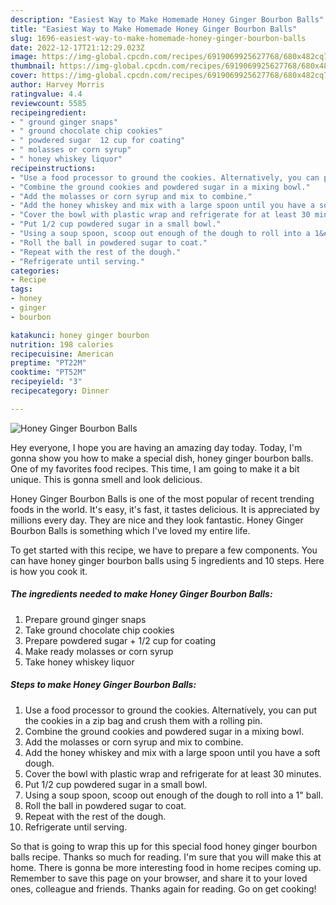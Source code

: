 ```yaml
---
description: "Easiest Way to Make Homemade Honey Ginger Bourbon Balls"
title: "Easiest Way to Make Homemade Honey Ginger Bourbon Balls"
slug: 1696-easiest-way-to-make-homemade-honey-ginger-bourbon-balls
date: 2022-12-17T21:12:29.023Z
image: https://img-global.cpcdn.com/recipes/6919069925627768/680x482cq70/honey-ginger-bourbon-balls-recipe-main-photo.jpg
thumbnail: https://img-global.cpcdn.com/recipes/6919069925627768/680x482cq70/honey-ginger-bourbon-balls-recipe-main-photo.jpg
cover: https://img-global.cpcdn.com/recipes/6919069925627768/680x482cq70/honey-ginger-bourbon-balls-recipe-main-photo.jpg
author: Harvey Morris
ratingvalue: 4.4
reviewcount: 5585
recipeingredient:
- " ground ginger snaps"
- " ground chocolate chip cookies"
- " powdered sugar  12 cup for coating"
- " molasses or corn syrup"
- " honey whiskey liquor"
recipeinstructions:
- "Use a food processor to ground the cookies. Alternatively, you can put the cookies in a zip bag and crush them with a rolling pin."
- "Combine the ground cookies and powdered sugar in a mixing bowl."
- "Add the molasses or corn syrup and mix to combine."
- "Add the honey whiskey and mix with a large spoon until you have a soft dough."
- "Cover the bowl with plastic wrap and refrigerate for at least 30 minutes."
- "Put 1/2 cup powdered sugar in a small bowl."
- "Using a soup spoon, scoop out enough of the dough to roll into a 1&#34; ball."
- "Roll the ball in powdered sugar to coat."
- "Repeat with the rest of the dough."
- "Refrigerate until serving."
categories:
- Recipe
tags:
- honey
- ginger
- bourbon

katakunci: honey ginger bourbon 
nutrition: 198 calories
recipecuisine: American
preptime: "PT22M"
cooktime: "PT52M"
recipeyield: "3"
recipecategory: Dinner

---
```



![Honey Ginger Bourbon Balls](https://img-global.cpcdn.com/recipes/6919069925627768/680x482cq70/honey-ginger-bourbon-balls-recipe-main-photo.jpg)

Hey everyone, I hope you are having an amazing day today. Today, I'm gonna show you how to make a special dish, honey ginger bourbon balls. One of my favorites food recipes. This time, I am going to make it a bit unique. This is gonna smell and look delicious.



Honey Ginger Bourbon Balls is one of the most popular of recent trending foods in the world. It's easy, it's fast, it tastes delicious. It is appreciated by millions every day. They are nice and they look fantastic. Honey Ginger Bourbon Balls is something which I've loved my entire life.


To get started with this recipe, we have to prepare a few components. You can have honey ginger bourbon balls using 5 ingredients and 10 steps. Here is how you cook it.

<!--inarticleads1-->

##### The ingredients needed to make Honey Ginger Bourbon Balls:

1. Prepare  ground ginger snaps
1. Take  ground chocolate chip cookies
1. Prepare  powdered sugar + 1/2 cup for coating
1. Make ready  molasses or corn syrup
1. Take  honey whiskey liquor




<!--inarticleads2-->

##### Steps to make Honey Ginger Bourbon Balls:

1. Use a food processor to ground the cookies. Alternatively, you can put the cookies in a zip bag and crush them with a rolling pin.
1. Combine the ground cookies and powdered sugar in a mixing bowl.
1. Add the molasses or corn syrup and mix to combine.
1. Add the honey whiskey and mix with a large spoon until you have a soft dough.
1. Cover the bowl with plastic wrap and refrigerate for at least 30 minutes.
1. Put 1/2 cup powdered sugar in a small bowl.
1. Using a soup spoon, scoop out enough of the dough to roll into a 1&#34; ball.
1. Roll the ball in powdered sugar to coat.
1. Repeat with the rest of the dough.
1. Refrigerate until serving.




So that is going to wrap this up for this special food honey ginger bourbon balls recipe. Thanks so much for reading. I'm sure that you will make this at home. There is gonna be more interesting food in home recipes coming up. Remember to save this page on your browser, and share it to your loved ones, colleague and friends. Thanks again for reading. Go on get cooking!

